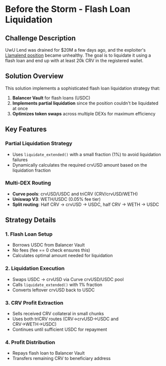 
# Before the Storm - Flash Loan Liquidation

## Challenge Description

UwU Lend was drained for $20M a few days ago, and the exploiter's [Llamalend position](https://etherscan.io/address/0x6F8C5692b00c2eBbd07e4FD80E332DfF3ab8E83c) became unhealthy. The goal is to liquidate it using a flash loan and end up with at least 20k CRV in the registered wallet.

## Solution Overview

This solution implements a sophisticated flash loan liquidation strategy that:

1. **Balancer Vault** for flash loans (USDC)
2. **Implements partial liquidation** since the position couldn't be liquidated at once
3. **Optimizes token swaps** across multiple DEXs for maximum efficiency

## Key Features

### Partial Liquidation Strategy
- Uses `liquidate_extended()` with a small fraction (1%) to avoid liquidation failures
- Dynamically calculates the required crvUSD amount based on the liquidation fraction

### Multi-DEX Routing
- **Curve pools**: crvUSD/USDC and triCRV (CRV/crvUSD/WETH)
- **Uniswap V3**: WETH/USDC (0.05% fee tier)
- **Split routing**: Half CRV → crvUSD → USDC, half CRV → WETH → USDC

## Strategy Details

### 1. Flash Loan Setup
- Borrows USDC from Balancer Vault
- No fees (fee == 0 check ensures this)
- Calculates optimal amount needed for liquidation

### 2. Liquidation Execution
- Swaps USDC → crvUSD via Curve crvUSD/USDC pool
- Calls `liquidate_extended()` with 1% fraction
- Converts leftover crvUSD back to USDC

### 3. CRV Profit Extraction
- Sells received CRV collateral in small chunks
- Uses both triCRV routes (CRV→crvUSD→USDC and CRV→WETH→USDC)
- Continues until sufficient USDC for repayment

### 4. Profit Distribution
- Repays flash loan to Balancer Vault
- Transfers remaining CRV to beneficiary address